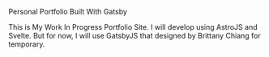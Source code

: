Personal Portfolio Built With Gatsby

This is My Work In Progress Portfolio Site. I will develop using AstroJS and Svelte. But for now, I will use GatsbyJS that designed by Brittany Chiang for temporary.

